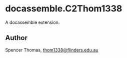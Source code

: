 # docassemble.C2Thom1338

A docassemble extension.

## Author

Spencer Thomas, thom1338@flinders.edu.au

